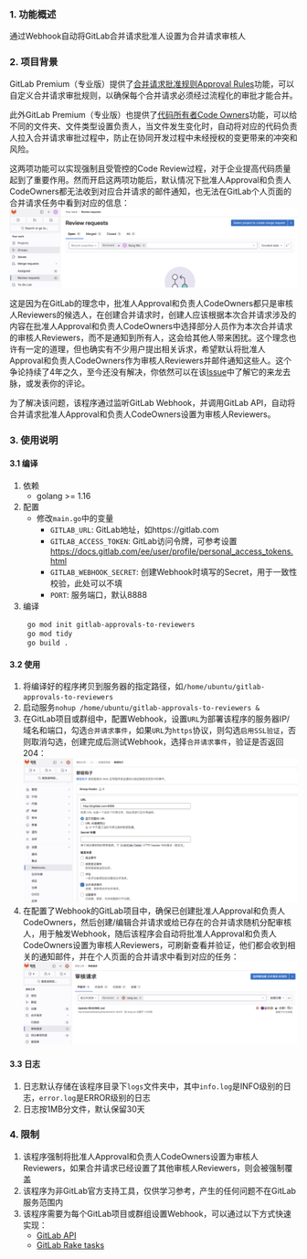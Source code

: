 ### 1. 功能概述
通过Webhook自动将GitLab合并请求批准人设置为合并请求审核人

### 2. 项目背景
GitLab Premium（专业版）提供了[合并请求批准规则Approval Rules](https://docs.gitlab.com/ee/user/project/merge_requests/approvals/rules.html)功能，可以自定义合并请求审批规则，以确保每个合并请求必须经过流程化的审批才能合并。

此外GitLab Premium（专业版）也提供了[代码所有者Code Owners](https://docs.gitlab.com/ee/user/project/codeowners/)功能，可以给不同的文件夹、文件类型设置负责人，当文件发生变化时，自动将对应的代码负责人拉入合并请求审批过程中，防止在协同开发过程中未经授权的变更带来的冲突和风险。

这两项功能可以实现强制且受管控的Code Review过程，对于企业提高代码质量起到了重要作用。然而开启这两项功能后，默认情况下批准人Approval和负责人CodeOwners都无法收到对应合并请求的邮件通知，也无法在GitLab个人页面的合并请求任务中看到对应的信息：
![](images/image1.png)

这是因为在GitLab的理念中，批准人Approval和负责人CodeOwners都只是审核人Reviewers的候选人，在创建合并请求时，创建人应该根据本次合并请求涉及的内容在批准人Approval和负责人CodeOwners中选择部分人员作为本次合并请求的审核人Reviewers，而不是通知到所有人，这会给其他人带来困扰。这个理念也许有一定的道理，但也确实有不少用户提出相关诉求，希望默认将批准人Approval和负责人CodeOwners作为审核人Reviewers并邮件通知这些人。这个争论持续了4年之久，至今还没有解决，你依然可以在该[Issue](https://gitlab.com/gitlab-org/gitlab/-/issues/12855)中了解它的来龙去脉，或发表你的评论。

为了解决该问题，该程序通过监听GitLab Webhook，并调用GitLab API，自动将合并请求批准人Approval和负责人CodeOwners设置为审核人Reviewers。

### 3. 使用说明
#### 3.1 编译
1. 依赖
   - golang >= 1.16
2. 配置
   - 修改`main.go`中的变量
     - `GITLAB_URL`: GitLab地址，如https://gitlab.com
     - `GITLAB_ACCESS_TOKEN`: GitLab访问令牌，可参考设置 https://docs.gitlab.com/ee/user/profile/personal_access_tokens.html
     - `GITLAB_WEBHOOK_SECRET`: 创建Webhook时填写的Secret，用于一致性校验，此处可以不填
     - `PORT`: 服务端口，默认8888
3. 编译
   ``` shell
    go mod init gitlab-approvals-to-reviewers
    go mod tidy
    go build .
   ``` 
#### 3.2 使用
1. 将编译好的程序拷贝到服务器的指定路径，如`/home/ubuntu/gitlab-approvals-to-reviewers`
2. 启动服务`nohup /home/ubuntu/gitlab-approvals-to-reviewers &`
3. 在GitLab项目或群组中，配置Webhook，设置`URL`为部署该程序的服务器IP/域名和端口，勾选`合并请求事件`，如果`URL`为`https`协议，则勾选`启用SSL验证`，否则取消勾选，创建完成后测试Webhook，选择`合并请求事件`，验证是否返回204：
   ![](images/image2.png)
4. 在配置了Webhook的GitLab项目中，确保已创建批准人Approval和负责人CodeOwners，然后创建/编辑合并请求或给已存在的合并请求随机分配审核人，用于触发Webhook，随后该程序会自动将批准人Approval和负责人CodeOwners设置为审核人Reviewers，可刷新查看并验证，他们都会收到相关的通知邮件，并在个人页面的合并请求中看到对应的任务：
   ![](images/image3.png)

#### 3.3 日志
1. 日志默认存储在该程序目录下`logs`文件夹中，其中`info.log`是INFO级别的日志，`error.log`是ERROR级别的日志
2. 日志按1MB分文件，默认保留30天

### 4. 限制
1. 该程序强制将批准人Approval和负责人CodeOwners设置为审核人Reviewers，如果合并请求已经设置了其他审核人Reviewers，则会被强制覆盖
2. 该程序为非GitLab官方支持工具，仅供学习参考，产生的任何问题不在GitLab服务范围内
3. 该程序需要为每个GitLab项目或群组设置Webhook，可以通过以下方式快速实现：
   - [GitLab API](https://docs.gitlab.com/ee/api/projects.html#add-project-hook)
   - [GitLab Rake tasks](https://docs.gitlab.com/ee/raketasks/web_hooks.html)